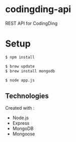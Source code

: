 # codingding-api
REST API for CodingDing

# Setup
```bash
$ npm install

$ brew update
$ brew install mongodb

$ node app.js
```

## Technologies
Created with : 
* Node.js
* Express 
* MongoDB
* Mongoose
